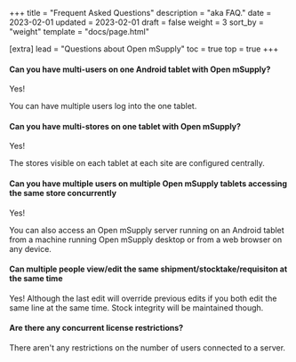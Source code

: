 +++
title = "Frequent Asked Questions"
description = "aka FAQ."
date = 2023-02-01
updated = 2023-02-01
draft = false
weight = 3
sort_by = "weight"
template = "docs/page.html"

[extra]
lead = "Questions about Open mSupply"
toc = true
top = true
+++

#### Can you have multi-users on one Android tablet with Open mSupply?
Yes!

You can have multiple users log into the one tablet.

#### Can you have multi-stores on one tablet with Open mSupply?

Yes!

The stores visible on each tablet at each site are configured centrally.

#### Can you have multiple users on multiple Open mSupply tablets accessing the same store concurrently

Yes!

You can also access an Open mSupply server running on an Android tablet from a machine running Open mSupply desktop or from a web browser on any device.

#### Can multiple people view/edit the same shipment/stocktake/requisiton at the same time
Yes! Although the last edit will override previous edits if you both edit the same line at the same time. Stock integrity will be maintained though.

#### Are there any concurrent license restrictions?

There aren't any restrictions on the number of users connected to a server.
